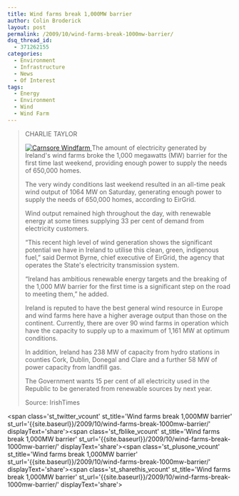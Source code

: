 ```yaml
---
title: Wind farms break 1,000MW barrier
author: Colin Broderick
layout: post
permalink: /2009/10/wind-farms-break-1000mw-barrier/
dsq_thread_id:
  - 371262155
categories:
  - Environment
  - Infrastructure
  - News
  - Of Interest
tags:
  - Energy
  - Environment
  - Wind
  - Wind Farm
---
```

> <span>CHARLIE TAYLOR</span>
> 
> <a href="{{site.baseurl}}/wp-content/gallery/post/carsore-windfamr.png" title="Off the wexford coast" class="shutterset_singlepic6" > <img class="ngg-singlepic ngg-left" src="{{site.baseurl}}/wp-content/gallery/cache/6__320x240_carsore-windfamr.png" alt="Carnsore Windfarm" title="Carnsore Windfarm" /> </a> The amount of electricity generated by Ireland's wind farms broke the 1,000 megawatts (MW) barrier for the first time last weekend, providing enough power to supply the needs of 650,000 homes.
> 
> The very windy conditions last weekend resulted in an all-time peak wind output of 1064 MW on Saturday, generating enough power to supply the needs of 650,000 homes, according to EirGrid.
> 
> Wind output remained high throughout the day, with renewable energy at some times supplying 33 per cent of demand from electricity customers.
> 
> “This recent high level of wind generation shows the significant potential we have in Ireland to utilise this clean, green, indigenous fuel,” said Dermot Byrne, chief executive of EirGrid, the agency that operates the State's electricity transmission system.
> 
> “Ireland has ambitious renewable energy targets and the breaking of the 1,000 MW barrier for the first time is a significant step on the road to meeting them,” he added.
> 
> Ireland is reputed to have the best general wind resource in Europe and wind farms here have a higher average output than those on the continent. Currently, there are over 90 wind farms in operation which have the capacity to supply up to a maximum of 1,161 MW at optimum conditions.
> 
> In addition, Ireland has 238 MW of capacity from hydro stations in counties Cork, Dublin, Donegal and Clare and a further 58 MW of power capacity from landfill gas.
> 
> The Government wants 15 per cent of all electricity used in the Republic to be generated from renewable sources by next year.
> 
> Source: IrishTimes

<span class='st\_twitter\_vcount' st\_title='Wind farms break 1,000MW barrier' st\_url='{{site.baseurl}}/2009/10/wind-farms-break-1000mw-barrier/' displayText='share'></span><span class='st\_fblike\_vcount' st\_title='Wind farms break 1,000MW barrier' st\_url='{{site.baseurl}}/2009/10/wind-farms-break-1000mw-barrier/' displayText='share'></span><span class='st\_plusone\_vcount' st\_title='Wind farms break 1,000MW barrier' st\_url='{{site.baseurl}}/2009/10/wind-farms-break-1000mw-barrier/' displayText='share'></span><span class='st\_sharethis\_vcount' st\_title='Wind farms break 1,000MW barrier' st\_url='{{site.baseurl}}/2009/10/wind-farms-break-1000mw-barrier/' displayText='share'></span>